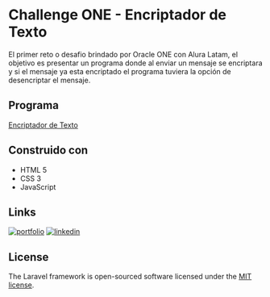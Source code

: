 # Challenge ONE - Encriptador de Texto

El primer reto o desafio brindado por Oracle ONE con Alura Latam, el objetivo es presentar un programa donde al enviar un mensaje se encriptara y si el mensaje ya esta encriptado el programa tuviera la opción de desencriptar el mensaje.

## Programa

<a href="https://angelprz8a.github.io/ONE_Encriptador/">Encriptador de Texto</a>

## Construido con 

* HTML 5
* CSS 3
* JavaScript

## Links

[![portfolio](https://img.shields.io/badge/my_portfolio-000?style=for-the-badge&logo=ko-fi&logoColor=white)](https://angelprz8a.github.io/Portafolio/)
[![linkedin](https://img.shields.io/badge/linkedin-0A66C2?style=for-the-badge&logo=linkedin&logoColor=white)](https://www.linkedin.com/in/angelprz8a/)

## License

The Laravel framework is open-sourced software licensed under the [MIT license](https://opensource.org/licenses/MIT).
